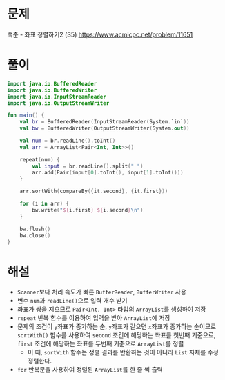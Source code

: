 # 문제
백준 - 좌표 정렬하기2 (S5)
https://www.acmicpc.net/problem/11651


# 풀이

```Kotlin
import java.io.BufferedReader
import java.io.BufferedWriter
import java.io.InputStreamReader
import java.io.OutputStreamWriter

fun main() {
    val br = BufferedReader(InputStreamReader(System.`in`))
    val bw = BufferedWriter(OutputStreamWriter(System.out))

    val num = br.readLine().toInt()
    val arr = ArrayList<Pair<Int, Int>>()

    repeat(num) {
        val input = br.readLine().split(" ")
        arr.add(Pair(input[0].toInt(), input[1].toInt()))
    }

    arr.sortWith(compareBy({it.second}, {it.first}))

    for (i in arr) {
        bw.write("${i.first} ${i.second}\n")
    }

    bw.flush()
    bw.close()
}
```

# 해설
* `Scanner`보다 처리 속도가 빠른 `BufferReader`, `BufferWriter` 사용
* 변수 `num`과 `readLine()`으로 입력 개수 받기
* 좌표가 쌍을 지으므로 `Pair<Int, Int>` 타입의 `ArrayList`를 생성하여 저장
* `repeat` 반복 함수를 이용하여 입력을 받아 `ArrayList`에 저장
* 문제의 조건이 `y`좌표가 증가하는 순, `y`좌표가 같으면 `x`좌표가 증가하는 순이므로 `sortWith()` 함수를 사용하여 `second` 조건에 해당하는 좌표를 첫번째 기준으로, `first` 조건에 해당하는 좌표를 두번째 기준으로 `ArrayList`를 정렬
  * 이 때, `sortWith` 함수는 정렬 결과를 반환하는 것이 아니라 `List` 자체를 수정 정렬한다.
* `for` 반복문을 사용하여 정렬된 `ArrayList`를 한 줄 씩 출력 